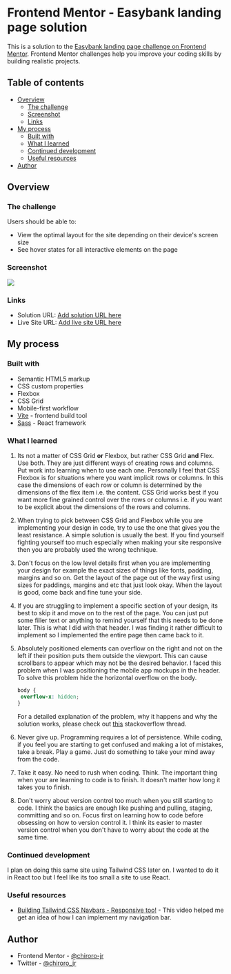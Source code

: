 # Frontend Mentor - Easybank landing page solution

This is a solution to the [Easybank landing page challenge on Frontend Mentor](https://www.frontendmentor.io/challenges/easybank-landing-page-WaUhkoDN). Frontend Mentor challenges help you improve your coding skills by building realistic projects. 

## Table of contents

- [Overview](#overview)
  - [The challenge](#the-challenge)
  - [Screenshot](#screenshot)
  - [Links](#links)
- [My process](#my-process)
  - [Built with](#built-with)
  - [What I learned](#what-i-learned)
  - [Continued development](#continued-development)
  - [Useful resources](#useful-resources)
- [Author](#author)

## Overview

### The challenge

Users should be able to:

- View the optimal layout for the site depending on their device's screen size
- See hover states for all interactive elements on the page

### Screenshot

![](./screenshot.jpg)

### Links

- Solution URL: [Add solution URL here](https://your-solution-url.com)
- Live Site URL: [Add live site URL here](https://your-live-site-url.com)

## My process

### Built with

- Semantic HTML5 markup
- CSS custom properties
- Flexbox
- CSS Grid
- Mobile-first workflow
- [Vite](https://vitejs.dev/) - frontend build tool
- [Sass](https://sass-lang.com/) - React framework

### What I learned

1. Its not a matter of CSS Grid **or** Flexbox, but rather CSS Grid **and** Flex. Use both. They are just different ways of creating rows and columns. Put work into learning when to use each one. Personally I feel that CSS Flexbox is for situations where you want implicit rows or columns. In this case the dimensions of each row or column is determined by the dimensions of the flex item i.e. the content. CSS Grid works best if you want more fine grained control over the rows or columns i.e. if you want to be explicit about the dimensions of the rows and columns.

2. When trying to pick between CSS Grid and Flexbox while you are implementing your design in code, try to use the one that gives you the least resistance. A simple solution is usually the best. If you find yourself fighting yourself too much especially when making your site responsive then you are probably used the wrong technique.

3. Don't focus on the low level details first when you are implementing your design for example the exact sizes of things like fonts, padding, margins and so on. Get the layout of the page out of the way first using sizes for paddings, margins and etc that just look okay. When the layout is good, come back and fine tune your side.

4. If you are struggling to implement a specific section of your design, its best to skip it and move on to the rest of the page. You can just put some filler text or anything to remind yourself that this needs to be done later. This is what I did with that header. I was finding it rather difficult to implement so I implemented the entire page then came back to it.

5. Absolutely positioned elements can overflow on the right and not on the left if their position puts them outside the viewport. This can cause scrollbars to appear which may not be the desired behavior. I faced this problem when I was positioning the mobile app mockups in the header. To solve this problem hide the horizontal overflow on the body. 

   ```css
   body {
   	overflow-x: hidden;
   }	
   ```

   For a detailed explanation of the problem, why it happens and why the solution works, please check out [this](https://stackoverflow.com/questions/36531708/why-does-position-absolute-make-page-to-overflow) stackoverflow thread.

6. Never give up. Programming requires a lot of persistence. While coding, if you feel you are starting to get confused and making a lot of mistakes, take a break. Play a game. Just do something to take your mind away from the code.

7. Take it easy. No need to rush when coding. Think. The important thing when your are learning to code is to finish. It doesn't matter how long it takes you to finish. 

7. Don't worry about version control too much when you still starting to code. I think the basics are enough like pushing and pulling, staging, committing and so on. Focus first on learning how to code before obsessing on how to version control it. I think its easier to master version control when you don't have to worry about the code at the same time.

### Continued development

I plan on doing this same site using Tailwind CSS later on. I wanted to do it in React too but I feel like its too small a site to use React. 

### Useful resources

- [Building Tailwind CSS Navbars - Responsive too!](https://https://www.youtube.com/watch?v=miiPsBlqMns) - This video helped me get an idea of how I can implement my navigation bar.

## Author

- Frontend Mentor - [@chiroro-jr](https://www.frontendmentor.io/profile/chiroro-jr)
- Twitter - [@chiroro_jr](https://www.twitter.com/chiroro_jr)
